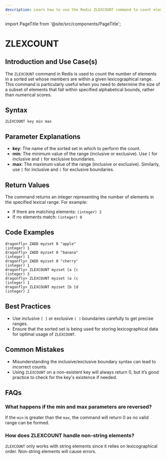 ```yaml
---
description: Learn how to use the Redis ZLEXCOUNT command to count elements in a sorted set between two lexicographical values, plus expert tips beyond the official Redis docs.
---
```


import PageTitle from '@site/src/components/PageTitle';

# ZLEXCOUNT

<PageTitle title="Redis ZLEXCOUNT Explained (Better Than Official Docs)" />

## Introduction and Use Case(s)

The `ZLEXCOUNT` command in Redis is used to count the number of elements in a sorted set whose members are within a given lexicographical range. This command is particularly useful when you need to determine the size of a subset of elements that fall within specified alphabetical bounds, rather than numerical scores.

## Syntax

```cli
ZLEXCOUNT key min max
```

## Parameter Explanations

- **key**: The name of the sorted set in which to perform the count.
- **min**: The minimum value of the range (inclusive or exclusive). Use `[` for inclusive and `(` for exclusive boundaries.
- **max**: The maximum value of the range (inclusive or exclusive). Similarly, use `[` for inclusive and `(` for exclusive boundaries.

## Return Values

The command returns an integer representing the number of elements in the specified lexical range. For example:

- If there are matching elements: `(integer) 2`
- If no elements match: `(integer) 0`

## Code Examples

```cli
dragonfly> ZADD myzset 0 "apple"
(integer) 1
dragonfly> ZADD myzset 0 "banana"
(integer) 1
dragonfly> ZADD myzset 0 "cherry"
(integer) 1
dragonfly> ZLEXCOUNT myzset [a [c
(integer) 3
dragonfly> ZLEXCOUNT myzset (a (c
(integer) 1
dragonfly> ZLEXCOUNT myzset [b [d
(integer) 2
```

## Best Practices

- Use inclusive `[ ]` or exclusive `( )` boundaries carefully to get precise ranges.
- Ensure that the sorted set is being used for storing lexicographical data for optimal usage of `ZLEXCOUNT`.

## Common Mistakes

- Misunderstanding the inclusive/exclusive boundary syntax can lead to incorrect counts.
- Using `ZLEXCOUNT` on a non-existent key will always return 0, but it’s good practice to check for the key's existence if needed.

## FAQs

### What happens if the min and max parameters are reversed?

If the `min` is greater than the `max`, the command will return 0 as no valid range can be formed.

### How does ZLEXCOUNT handle non-string elements?

`ZLEXCOUNT` only works with string elements since it relies on lexicographical order. Non-string elements will cause errors.
